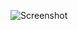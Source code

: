 ![Screenshot](https://raw.githubusercontent.com/francisengelmann/pyviz3d/master/docs/img/pyviz3d-logo.png)
